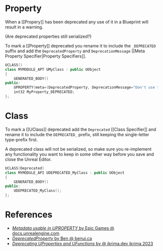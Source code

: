 # Property
When a [[Propery]] has been deprecated any use of it in a Blueprint will result in a warning.

(Are deprecated properties still serialized?)

To mark a [[Property]] deprecated you rename it to include the `_DEPRECATED` suffix and add the `DeprecatedProperty` and `DeprecationMessage` [[Meta Property Specifier|Property Specifiers]].

```c++
UCLASS()
class MYMODULE_APT UMyClass : public UObject
{
	GENERATED_BODY()
public:
	UPROPERTY(meta=(DeprecatedProperty, DeprecationMessage="Don't use this anymore, use something else instead."))
	int32 MyProperty_DEPRECATED;
};
```

# Class

To mark a [[UClass]] deprecated add the `Deprecated` [[Class Specifier]] and rename it to include the `DEPRECATED_` prefix, still keeping the single-letter  type-prefix first.

A deprecated class will not be serialized, so make sure you re-implement any functionality you want to keep in some other way before you save and close the Unreal Editor.

```c++
UCLASS(Deprecated)
class MYMODULE_API UDEPRECATED_MyClass : public UObject
{
	GENERATED_BODY()
public:
	UDEPRECATED_MyClass();
};
```

# References

 - [_Metadata usable in UPROPERTY_ by Epic Games @ docs.unrealengine.com](https://docs.unrealengine.com/5.3/en-US/API/Runtime/CoreUObject/UObject/UM_3/)
 - [_DeprecatedProperty_ by Ben @ benui.ca](https://benui.ca/unreal/uproperty/#deprecatedproperty)
 - [_Deprecating UProperties and UFunctions_ by  @ ikrima.dev ikrima 2023](https://ikrima.dev/ue4guide/engine-programming/uobjects/deprecating-uproperties-ufunctions/)
